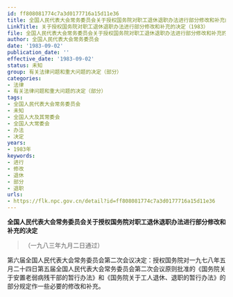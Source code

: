 ```yaml
---
id: ff808081774c7a3d0177716a15d11e36
title: 全国人民代表大会常务委员会关于授权国务院对职工退休退职办法进行部分修改和补充的决定
LinkTitle: 关于授权国务院对职工退休退职办法进行部分修改和补充的决定（1983）
file: 全国人民代表大会常务委员会关于授权国务院对职工退休退职办法进行部分修改和补充的决定_ff808081774c7a3d0177716a15d11e36.docx
author: 全国人民代表大会常务委员会
date: '1983-09-02'
publication_date: ''
effective_date: '1983-09-02'
status: 未知
group: 有关法律问题和重大问题的决定（部分）
categories:
- 法律
- 有关法律问题和重大问题的决定（部分）
tags:
- 全国人民代表大会常务委员会
- 未知
- 全国人大及其常委会
- 全国人大常委会
- 办法
- 决定
years:
- 1983年
keywords:
- 进行
- 修改
- 退休
- 部分
- 退职
urls:
- https://flk.npc.gov.cn/detail?id=ff808081774c7a3d0177716a15d11e36
---
```


**全国人民代表大会常务委员会关于授权国务院对职工退休退职办法进行部分修改和补充的决定**

> （一九八三年九月二日通过）

第六届全国人民代表大会常务委员会第二次会议决定：授权国务院对一九七八年五月二十四日第五届全国人民代表大会常务委员会第二次会议原则批准的《国务院关于安置老弱病残干部的暂行办法》和《国务院关于工人退休、退职的暂行办法》的部分规定作一些必要的修改和补充。
